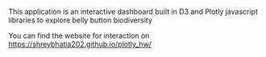 This application is an interactive dashboard built in D3 and Plotly javascript libraries to explore belly button biodiversity


You can find the website for interaction on https://shreybhatia202.github.io/plotly_hw/
